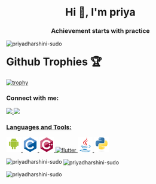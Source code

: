 

<h1 align="center">Hi 👋, I'm priya</h1>

<h3 align="center"> Achievement starts with practice </h3>


<p align="left"> <img src="https://komarev.com/ghpvc/?username=priyadharshini-sudo&label=Profile%20views&color=0e75b6&style=flat" alt="priyadharshini-sudo" /> </p>


<h1 style="margin-top:20px;">Github Trophies 🏆</h1>

[![trophy](https://github-profile-trophy.vercel.app/?username=priyadharshini-sudo&theme=onedark&margin-w=15&margin-h=15&title=Commit,Followers,Issues,Joined2020&row=1&no-frame=true)](https://github.com/priyadharshini-sudo)

<h3 align="left">Connect with me:</h3>
<p align="left">
 <a href="https://www.linkedin.com/in/priyadharshinii/" target="blank"><img src="https://img.shields.io/badge/LinkedIn-0077B5?style=for-the-badge&logo=linkedin&logoColor=white"/>
   <a href="pdharshini763@gmail" target="blank"><img src="https://img.shields.io/badge/Gmail-D14836?style=for-the-badge&logo=gmail&logoColor=white" />


<h3 align="left">Languages and Tools:</h3>
<p align="left"> <a href="https://developer.android.com" target="_blank"> <img src="https://raw.githubusercontent.com/devicons/devicon/master/icons/android/android-original-wordmark.svg" alt="android" width="40" height="40"/> </a> <a href="https://www.cprogramming.com/" target="_blank"> <img src="https://raw.githubusercontent.com/devicons/devicon/master/icons/c/c-original.svg" alt="c" width="40" height="40"/> </a> <a href="https://www.w3schools.com/cpp/" target="_blank"> <img src="https://raw.githubusercontent.com/devicons/devicon/master/icons/cplusplus/cplusplus-original.svg" alt="cplusplus" width="40" height="40"/> </a> <a href="https://flutter.dev" target="_blank"> <img src="https://www.vectorlogo.zone/logos/flutterio/flutterio-icon.svg" alt="flutter" width="40" height="40"/> </a> <a href="https://www.java.com" target="_blank"> <img src="https://raw.githubusercontent.com/devicons/devicon/master/icons/java/java-original.svg" alt="java" width="40" height="40"/> </a> <a href="https://www.python.org" target="_blank"> <img src="https://raw.githubusercontent.com/devicons/devicon/master/icons/python/python-original.svg" alt="python" width="40" height="40"/> </a> </p>

<p><img align="left" src="https://github-readme-stats.vercel.app/api/top-langs?username=priyadharshini-sudo&show_icons=true&locale=en&layout=compact" alt="priyadharshini-sudo" /></p>

<p>&nbsp;<img align="center" src="https://github-readme-stats.vercel.app/api?username=priyadharshini-sudo&show_icons=true&locale=en" alt="priyadharshini-sudo" /></p>

<p><img align="center" src="https://github-readme-streak-stats.herokuapp.com/?user=priyadharshini-sudo&" alt="priyadharshini-sudo" /></p>


 
 
